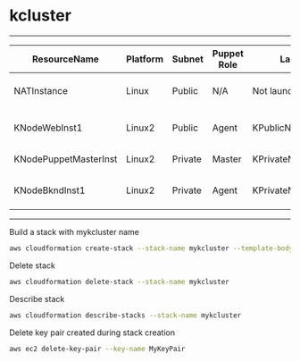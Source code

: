 # kcluster


---------------------------------------------------------------------------------------------------------------
| ResourceName          | Platform | Subnet  | Puppet Role | LaunchTemplate             | Server Role              |
|-----------------------|----------|---------|-------------|----------------------------|--------------------------|
| NATInstance           | Linux    | Public  | N/A         | Not launched by template   | Jumpbox and NAT Instance |
| KNodeWebInst1         | Linux2   | Public  | Agent       | KPublicNodeLaunchTemplate  | Frontend Web Server      |
| KNodePuppetMasterInst | Linux2   | Private | Master      | KPrivateNodeLaunchTemplate | Puppet Master            |
| KNodeBkndInst1        | Linux2   | Private | Agent       | KPrivateNodeLaunchTemplate | Backend App Server       |
---------------------------------------------------------------------------------------------------------------

Build a stack with mykcluster name 
```sh
aws cloudformation create-stack --stack-name mykcluster --template-body file://KFormation.yml --capabilities CAPABILITY_NAMED_IAM
```

Delete stack
```sh
aws cloudformation delete-stack --stack-name mykcluster
```

Describe stack
```sh
aws cloudformation describe-stacks --stack-name mykcluster
```

Delete key pair created during stack creation
```sh
aws ec2 delete-key-pair --key-name MyKeyPair
```
